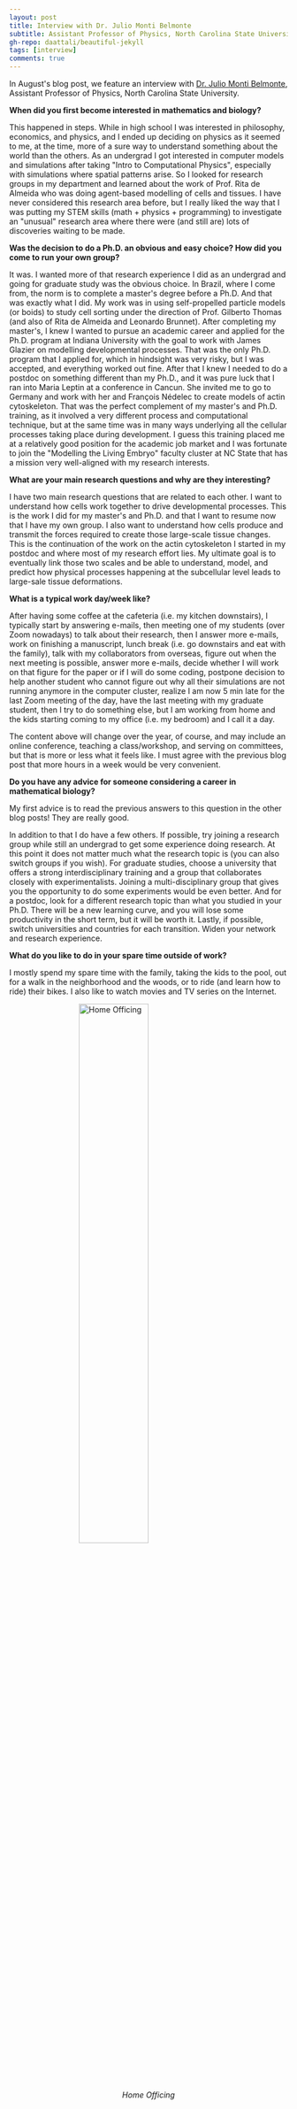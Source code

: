 ```yaml
---
layout: post
title: Interview with Dr. Julio Monti Belmonte
subtitle: Assistant Professor of Physics, North Carolina State University
gh-repo: daattali/beautiful-jekyll
tags: [interview]
comments: true
---
```


In August's blog post, we feature an interview with [Dr. Julio Monti Belmonte](https://juliobelmonte.webs.com), Assistant Professor of Physics, North Carolina State University.

**When did you first become interested in mathematics and biology?**

This happened in steps. While in high school I was interested in philosophy, economics, and physics, and I ended up deciding on physics as it seemed to me, at the time, more of a sure way to understand something about the world than the others. As an undergrad I got interested in computer models and simulations after taking "Intro to Computational Physics", especially with simulations where spatial patterns arise. So I looked for research groups in my department and learned about the work of Prof. Rita de Almeida who was doing agent-based modelling of cells and tissues. I have never considered this research area before, but I really liked the way that I was putting my STEM skills (math + physics + programming) to investigate an "unusual" research area where there were (and still are) lots of discoveries waiting to be made.

**Was the decision to do a Ph.D. an obvious and easy choice? How did you come to run your own group?**

It was. I wanted more of that research experience I did as an undergrad and going for graduate study was the obvious choice. In Brazil, where I come from, the norm is to complete a master's degree before a Ph.D. And that was exactly what I did. My work was in using self-propelled particle models (or boids) to study cell sorting under the direction of Prof. Gilberto Thomas (and also of Rita de Almeida and Leonardo Brunnet). After completing my master's, I knew I wanted to pursue an academic career and applied for the Ph.D. program at Indiana University with the goal to work with James Glazier on modelling developmental processes. That was the only Ph.D. program that I applied for, which in hindsight was very risky, but I was accepted, and everything worked out fine. After that I knew I needed to do a postdoc on something different than my Ph.D., and it was pure luck that I ran into Maria Leptin at a conference in Cancun. She invited me to go to Germany and work with her and François Nédelec to create models of actin cytoskeleton. That was the perfect complement of my master's and Ph.D. training, as it involved a very different process and computational technique, but at the same time was in many ways underlying all the cellular processes taking place during development. I guess this training placed me at a relatively good position for the academic job market and I was fortunate to join the "Modelling the Living Embryo" faculty cluster at NC State that has a mission very well-aligned with my research interests.

**What are your main research questions and why are they interesting?**

I have two main research questions that are related to each other. I want to understand how cells work together to drive developmental processes. This is the work I did for my master's and Ph.D. and that I want to resume now that I have my own group. I also want to understand how cells produce and transmit the forces required to create those large-scale tissue changes. This is the continuation of the work on the actin cytoskeleton I started in my postdoc and where most of my research effort lies. My ultimate goal is to eventually link those two scales and be able to understand, model, and predict how physical processes happening at the subcellular level leads to large-sale tissue deformations.

**What is a typical work day/week like?**

After having some coffee at the cafeteria (i.e. my kitchen downstairs), I typically start by answering e-mails, then meeting one of my students (over Zoom nowadays) to talk about their research, then I answer more e-mails, work on finishing a manuscript, lunch break (i.e. go downstairs and eat with the family), talk with my collaborators from overseas, figure out when the next meeting is possible, answer more e-mails, decide whether I will work on that figure for the paper or if I will do some coding, postpone decision to help another student who cannot figure out why all their simulations are not running anymore in the computer cluster, realize I am now 5 min late for the last Zoom meeting of the day, have the last meeting with my graduate student, then I try to do something else, but I am working from home and the kids starting coming to my office (i.e. my bedroom) and I call it a day.

The content above will change over the year, of course, and may include an online conference, teaching a class/workshop, and serving on committees, but that is more or less what it feels like. I must agree with the previous blog post that more hours in a week would be very convenient.

**Do you have any advice for someone considering a career in mathematical biology?**

My first advice is to read the previous answers to this question in the other blog posts! They are really good.

In addition to that I do have a few others. If possible, try joining a research group while still an undergrad to get some experience doing research. At this point it does not matter much what the research topic is (you can also switch groups if you wish). For graduate studies, choose a university that offers a strong interdisciplinary training and a group that collaborates closely with experimentalists. Joining a multi-disciplinary group that gives you the opportunity to do some experiments would be even better. And for a postdoc, look for a different research topic than what you studied in your Ph.D. There will be a new learning curve, and you will lose some productivity in the short term, but it will be worth it. Lastly, if possible, switch universities and countries for each transition. Widen your network and research experience.

**What do you like to do in your spare time outside of work?**

I mostly spend my spare time with the family, taking the kids to the pool, out for a walk in the neighborhood and the woods, or to ride (and learn how to ride) their bikes. I also like to watch movies and TV series on the Internet. 

<img src="https://smb-celldevbio.github.io/uploads/blog_images/belmonte/homeofficing.jpg" width="500" alt="Home Officing" style="display: block; margin-left: auto; margin-right: auto; width: 50%;" />
<p align="center"><i>Home Officing</i></p>
